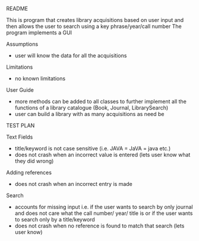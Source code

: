 README

This is program that creates library acquisitions based on user input and then allows the user 
to search using a key phrase/year/call number
The program implements a GUI

Assumptions
- user will know the data for all the acquisitions
 

Limitations
- no known limitations

User Guide
- more methods can be added to all classes to further implement all the functions of a library catalogue (Book, Journal, LibrarySearch)
- user can build a library with as many acquisitions as need be


TEST PLAN

Text Fields
- title/keyword is not case sensitive (i.e. JAVA = JaVA = java etc.)
- does not crash when an incorrect value is entered (lets user know what they did wrong)

Adding references
- does not crash when an incorrect entry is made

Search
- accounts for missing input
	i.e. if the user wants to search by only journal and does not care what the call 
	number/ year/ title is
	or if the user wants to search only by a title/keyword
- does not crash when no reference is found to match that search (lets user know)

